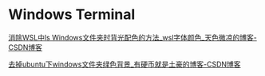 # Windows Terminal

[消除WSL中ls Windows文件夹时背光配色的方法_wsl字体颜色_天色微凉的博客-CSDN博客](https://blog.csdn.net/qq_33882435/article/details/116264702)

[去掉ubuntu下windows文件夹绿色背景_有硬币就是土豪的博客-CSDN博客](https://blog.csdn.net/gengli2017/article/details/82917827)